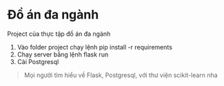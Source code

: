 # Đồ án đa ngành
Project của thực tập đồ án đa ngành
1. Vào folder project chạy lệnh pip install -r requirements
2. Chạy server bằng lệnh flask run
3. Cài Postgresql
> Mọi người tìm hiểu về Flask, Postgresql, với thư viện scikit-learn nha
